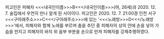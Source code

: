 피고인은 피해자 <<<내국인이름>>>B<<</내국인이름>>>(여, 26세)과 2020. 12. 7. 술집에서 우연히 만나 알게 된 사이이다.
피고인은 2020. 12. 7. 21:00경 인천 서구 <<<구아래주소>>>C<<</구아래주소>>>에 있는 '<<<노래방>>>D<<</노래방>>>'에서, 피해자와 함께 노래를 부르며 춤을 추던 중 피해자의 상의 안에 손을 넣어 가슴을 만지고 피해자의 바지 위 음부 부분을 손으로 만져 피해자를 강제추행하였다.